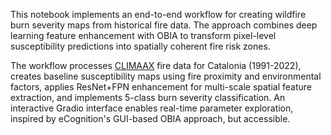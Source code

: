 This notebook implements an end-to-end workflow for creating wildfire burn severity maps from historical fire data. The approach combines deep learning feature enhancement with OBIA to transform pixel-level susceptibility predictions into spatially coherent fire risk zones.

The workflow processes [CLIMAAX](https://github.com/CLIMAAX/FIRE) fire data for Catalonia (1991-2022), creates baseline susceptibility maps using fire proximity and environmental factors, applies ResNet+FPN enhancement for multi-scale spatial feature extraction, and implements 5-class burn severity classification. An interactive Gradio interface enables real-time parameter exploration, inspired by eCognition's GUI-based OBIA approach, but accessible.


